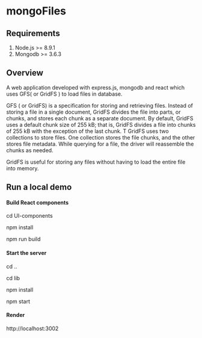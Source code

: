 # mongoFiles

Requirements
---
1. Node.js >= 8.9.1
2. Mongodb >= 3.6.3



Overview
---
A web application developed with express.js, mongodb and react which uses GFS( or GridFS ) to load files in database.


GFS ( or GridFS) is a specification for storing and retrieving files.
Instead of storing a file in a single document, GridFS divides the file into parts, or chunks, and stores each chunk as a separate document.  By default, GridFS uses a default chunk size of 255 kB; that is, GridFS divides a file into chunks of 255 kB with the exception of the last chunk. T
GridFS uses two collections to store files. One collection stores the file chunks, and the other stores file metadata. 
While querying for a file,  the driver will reassemble the chunks as needed.

GridFS is useful for storing any files without having to load the entire file into memory.


Run a local demo
---

#### Build React components
cd UI-components

npm install

npm run build

#### Start the server
cd ..

cd lib

npm install

npm start

#### Render
http://localhost:3002

